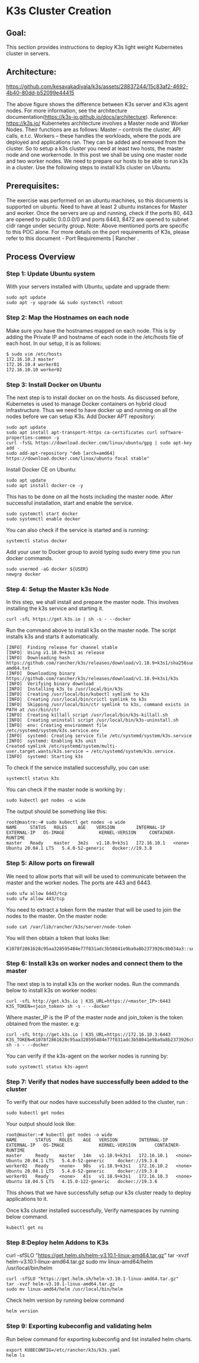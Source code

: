 # K3s Cluster Creation

## Goal:
This section provides instructions to deploy K3s light weight Kubernetes cluster in servers.

## Architecture:

https://github.com/kesavakadiyala/k3s/assets/28837244/15c83af2-4692-4b40-80dd-b52099e44415


The above figure shows the difference between K3s server and K3s agent nodes. For more information, see the architecture documentation(https://k3s-io.github.io/docs/architecture).
Reference: https://k3s.io/
Kubernetes architecture involves a Master node and Worker Nodes. Their functions are as follows:
Master – controls the cluster, API calls, e.t.c.
Workers – these handles the workloads, where the pods are deployed and applications ran. They can be added and removed from the cluster.
So to setup a k3s cluster you need at least two hosts, the master node and one workernode. In this post we shall be using one master node and two worker nodes.
We need to prepare our hosts to be able to run k3s in a cluster. Use the following steps to install k3s cluster on Ubuntu.


## Prerequisites:
The exercise was performed on an ubuntu machines, so this documents is supported on ubuntu.
Need to have at least 2 ubuntu instances for Master and worker.
Once the servers are up and running, check if the ports 80, 443 are opened to public 0.0.0.0/0 and ports 6443, 8472 are opened to subnet cidr range under security group. 
Note: Above mentioned ports are specific to this POC alone. For more details on the port requirements of K3s, please refer to this document - Port Requirements | Rancher .

## Process Overview
### Step 1: Update Ubuntu system
With your servers installed with Ubuntu, update and upgrade them:

```
sudo apt update
sudo apt -y upgrade && sudo systemctl reboot
```

### Step 2: Map the Hostnames on each node
Make sure you have the hostnames mapped on each node. This is by adding the Private IP and hostname of each node in the /etc/hosts file of each host.
In our setup, it is as follows:

```
$ sudo vim /etc/hosts
172.16.10.3 master
172.16.10.4 worker01
172.16.10.10 worker02
```

### Step 3: Install Docker on Ubuntu
The next step is to install docker on on the hosts. As discussed before, Kubernetes is used to manage Docker containers on hybrid cloud infrastructure. Thus we need to have docker up and running on all the nodes before we can setup K3s.
Add Docker APT repository:

```
sudo apt update
sudo apt install apt-transport-https ca-certificates curl software-properties-common -y
curl -fsSL https://download.docker.com/linux/ubuntu/gpg | sudo apt-key add -
sudo add-apt-repository "deb [arch=amd64] https://download.docker.com/linux/ubuntu focal stable"
```
Install Docker CE on Ubuntu:

```
sudo apt update
sudo apt install docker-ce -y
```
This has to be done on all the hosts including the master node. After successful installation, start and enable the service.

```
sudo systemctl start docker
sudo systemctl enable docker
```
You can also check if the service is started and is running:

```
systemctl status docker
```

Add your user to Docker group to avoid typing sudo every time you run docker commands.

```
sudo usermod -aG docker ${USER}
newgrp docker
```

### Step 4: Setup the Master k3s Node
In this step, we shall install and prepare the master node. This involves installing the k3s service and starting it.

```
curl -sfL https://get.k3s.io | sh -s - --docker
```
Run the command above to install k3s on the master node. The script installs k3s and starts it automatically.

```
[INFO]  Finding release for channel stable
[INFO]  Using v1.18.9+k3s1 as release
[INFO]  Downloading hash https://github.com/rancher/k3s/releases/download/v1.18.9+k3s1/sha256sum-amd64.txt
[INFO]  Downloading binary https://github.com/rancher/k3s/releases/download/v1.18.9+k3s1/k3s
[INFO]  Verifying binary download
[INFO]  Installing k3s to /usr/local/bin/k3s
[INFO]  Creating /usr/local/bin/kubectl symlink to k3s
[INFO]  Creating /usr/local/bin/crictl symlink to k3s
[INFO]  Skipping /usr/local/bin/ctr symlink to k3s, command exists in PATH at /usr/bin/ctr
[INFO]  Creating killall script /usr/local/bin/k3s-killall.sh
[INFO]  Creating uninstall script /usr/local/bin/k3s-uninstall.sh
[INFO]  env: Creating environment file /etc/systemd/system/k3s.service.env
[INFO]  systemd: Creating service file /etc/systemd/system/k3s.service
[INFO]  systemd: Enabling k3s unit
Created symlink /etc/systemd/system/multi-user.target.wants/k3s.service → /etc/systemd/system/k3s.service.
[INFO]  systemd: Starting k3s
```
To check if the service installed successfully, you can use:

```
systemctl status k3s
```
You can check if the master node is working by :

```
sudo kubectl get nodes -o wide
```
The output should be something like this:

```
root@mastre:~# sudo kubectl get nodes -o wide
NAME     STATUS   ROLES    AGE    VERSION        INTERNAL-IP     EXTERNAL-IP   OS-IMAGE             KERNEL-VERSION     CONTAINER-RUNTIME
master   Ready    master   3m2s   v1.18.9+k3s1   172.16.10.1   <none>        Ubuntu 20.04.1 LTS   5.4.0-52-generic   docker://19.3.8
```

### Step 5: Allow ports on firewall
We need to allow ports that will will be used to communicate between the master and the worker nodes. The ports are 443 and 6443.

```
sudo ufw allow 6443/tcp
sudo ufw allow 443/tcp
```

You need to extract a token form the master that will be used to join the nodes to the master.
On the master node:

```
sudo cat /var/lib/rancher/k3s/server/node-token
```

You will then obtain a token that looks like:

```
K1078f2861628c95aa328595484e77f831adc3b58041e9ba9a8b2373926c8b034a3::server:417a7c6f46330b601954d0aaaa1d0f5b
```

### Step 6: Install k3s on worker nodes and connect them to the master
The next step is to install k3s on the worker nodes. Run the commands below to install k3s on worker nodes:

```
curl -sfL http://get.k3s.io | K3S_URL=https://<master_IP>:6443 K3S_TOKEN=<join_token> sh -s - --docker
```
Where master_IP is the IP of the master node and join_token is the token obtained from the master. e.g:

```
curl -sfL http://get.k3s.io | K3S_URL=https://172.16.10.3:6443 K3S_TOKEN=K1078f2861628c95aa328595484e77f831adc3b58041e9ba9a8b2373926c8b034a3::server:417a7c6f46330b601954d0aaaa1d0f5b sh -s - --docker
```
You can verify if the k3s-agent on the worker nodes is running by:

```
sudo systemctl status k3s-agent
```

### Step 7: Verify that nodes have successfully been added to the cluster
To verify that our nodes have successfully been added to the cluster, run :

```
sudo kubectl get nodes
```
Your output should look like:

```
root@master:~# kubectl get nodes -o wide
NAME       STATUS   ROLES    AGE   VERSION        INTERNAL-IP     EXTERNAL-IP   OS-IMAGE             KERNEL-VERSION       CONTAINER-RUNTIME
master     Ready    master   14m   v1.18.9+k3s1   172.16.10.1   <none>        Ubuntu 20.04.1 LTS   5.4.0-52-generic     docker://19.3.8
worker02   Ready    <none>   90s   v1.18.9+k3s1   172.16.10.2   <none>        Ubuntu 20.04.1 LTS   5.4.0-52-generic     docker://19.3.8
worker01   Ready    <none>   41s   v1.18.9+k3s1   172.16.10.3   <none>        Ubuntu 18.04.5 LTS   4.15.0-122-generic   docker://19.3.6
```
This shows that we have successfully setup our k3s cluster ready to deploy applications to it.

Once k3s cluster installed successfully, Verify namespaces by running below command.

```
kubectl get ns
```


### Step 8:Deploy helm Addons to K3s
curl -sfSLO "https://get.helm.sh/helm-v3.10.1-linux-amd64.tar.gz"
tar -xvzf helm-v3.10.1-linux-amd64.tar.gz
sudo mv linux-amd64/helm /usr/local/bin/helm

```
curl -sfSLO "https://get.helm.sh/helm-v3.10.1-linux-amd64.tar.gz"
tar -xvzf helm-v3.10.1-linux-amd64.tar.gz
sudo mv linux-amd64/helm /usr/local/bin/helm
```
Check helm version by running below command

```
helm version
```

### Step 9: Exporting kubeconfig and validating helm
Run below command for exporting kubeconfig and list installed helm charts.

```
export KUBECONFIG=/etc/rancher/k3s/k3s.yaml
helm ls
```
